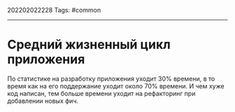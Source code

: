 202202022228
Tags: #common 

--- 
# Средний жизненный цикл приложения
По статистике на разработку приложения уходит 30% времени, в то время как на его поддержание уходит около 70% времени. И чем хуже код написан, тем больше времени уходит на рефакторинг при добавлении новых фич.